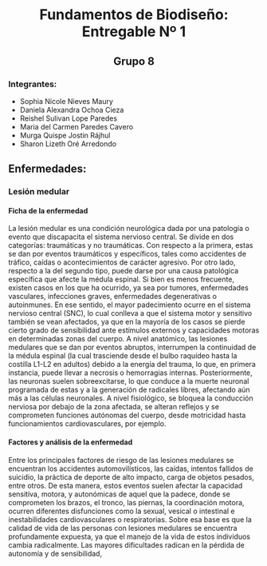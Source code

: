 <div align="center">

# Fundamentos de Biodiseño: Entregable Nº 1  

</div>
<div align="center">
  
## Grupo 8

</div>

### Integrantes:
- Sophia Nicole Nieves Maury
- Daniela Alexandra Ochoa Cieza
- Reishel Sulivan Lope Paredes
- Maria del Carmen Paredes Cavero
- Murga Quispe Jostin Rájhul
- Sharon Lizeth Oré Arredondo

## Enfermedades:

### Lesión medular

#### Ficha de la enfermedad
La lesión medular es una condición neurológica dada por una patología o evento que discapacita el sistema nervioso central. Se divide en dos categorías: traumáticas y no traumáticas. Con respecto a la primera, estas se dan por eventos traumáticos y específicos, tales como accidentes de tráfico, caídas o acontecimientos de carácter agresivo. Por otro lado, respecto a la del segundo tipo, puede darse por una causa patológica específica que afecte la médula espinal. Si bien es menos frecuente, existen casos en los que ha ocurrido, ya sea por tumores, enfermedades vasculares, infecciones graves, enfermedades degenerativas o autoinmunes. En ese sentido, el mayor padecimiento ocurre en el sistema nervioso central (SNC), lo cual conlleva a que el sistema motor y sensitivo también se vean afectados, ya que en la mayoría de los casos se pierde cierto grado de sensibilidad ante estímulos externos y capacidades motoras en determinadas zonas del cuerpo. A nivel anatómico, las lesiones medulares que se dan por eventos abruptos, interrumpen la continuidad de la médula espinal (la cual trasciende desde el bulbo raquídeo hasta la costilla L1-L2 en adultos) debido a la energía del trauma, lo que, en primera instancia, puede llevar a necrosis o hemorragias internas. Posteriormente, las neuronas suelen sobreexcitarse, lo que conduce a la muerte neuronal programada de estas y a la generación de radicales libres, afectando aún más a las células neuronales. A nivel fisiológico, se bloquea la conducción nerviosa por debajo de la zona afectada, se alteran reflejos y se comprometen funciones autónomas del cuerpo, desde motricidad hasta funcionamientos cardiovasculares, por ejemplo.

#### Factores y análisis de la enfermedad
Entre los principales factores de riesgo de las lesiones medulares se encuentran los accidentes automovilísticos, las caídas, intentos fallidos de suicidio, la práctica de deporte de alto impacto, carga de objetos pesados, entre otros. De esta manera, estos eventos suelen afectar la capacidad sensitiva, motora, y autonómicas de aquel que la padece, donde se comprometen los brazos, el tronco, las piernas, la coordinación motora, ocurren diferentes disfunciones como la sexual, vesical o intestinal e inestabilidades cardiovasculares o respiratorias. Sobre esa base es que la calidad de vida de las personas con lesiones medulares se encuentra profundamente expuesta, ya que el manejo de la vida de estos individuos cambia radicalmente. Las mayores dificultades radican en la pérdida de autonomía y de sensibilidad,
